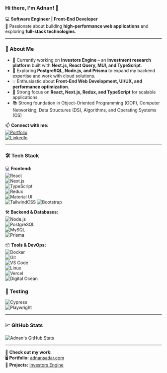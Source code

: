 ### Hi there, I'm Adnan! 👋

💻 **Software Engineer | Front-End Developer**  
🚀 Passionate about building **high-performance web applications** and exploring **full-stack technologies**.

---

### 🚀 About Me  
- 🔭 Currently working on **Investors Engine** – an **investment research platform** built with **Next.js, React Query, MUI, and TypeScript**.  
- 🌱 Exploring **PostgreSQL, Node.js, and Prisma** to expand my backend expertise and work with cloud solutions.
- 💡 Enthusiastic about **Front-End Web Development, UI/UX, and performance optimization**.  
- 🎯 Strong focus on **React, Next.js, Redux, and TypeScript** for scalable applications.
- 📚 Strong foundation in Object-Oriented Programming (OOP), Computer Networking, Data Structures (DS), Algorithms, and Operating Systems (OS)

📫 **Connect with me:**  
[![Portfolio](https://img.shields.io/badge/Portfolio-%231DA1F2.svg?style=for-the-badge&logo=web&logoColor=white)](https://adnansadar.com)  
[![LinkedIn](https://img.shields.io/badge/LinkedIn-%230077B5.svg?style=for-the-badge&logo=linkedin&logoColor=white)](https://www.linkedin.com/in/adnansadar)  

---

### 🛠 Tech Stack  
💻 **Frontend:**  
![React](https://img.shields.io/badge/React-20232A?style=for-the-badge&logo=react&logoColor=61DAFB)  
![Next.js](https://img.shields.io/badge/Next.js-000000?style=for-the-badge&logo=nextdotjs&logoColor=white)  
![TypeScript](https://img.shields.io/badge/TypeScript-007ACC?style=for-the-badge&logo=typescript&logoColor=white)  
![Redux](https://img.shields.io/badge/Redux-764ABC?style=for-the-badge&logo=redux&logoColor=white)  
![Material UI](https://img.shields.io/badge/Material--UI-007FFF?style=for-the-badge&logo=mui&logoColor=white)  
![TailwindCSS](https://img.shields.io/badge/TailwindCSS-06B6D4?style=for-the-badge&logo=tailwindcss&logoColor=white) 
![Bootstrap](https://img.shields.io/badge/Bootstrap-7952B3?style=for-the-badge&logo=bootstrap&logoColor=white)  

🛠 **Backend & Databases:**  
![Node.js](https://img.shields.io/badge/Node.js-43853D?style=for-the-badge&logo=node.js&logoColor=white)  
![PostgreSQL](https://img.shields.io/badge/PostgreSQL-316192?style=for-the-badge&logo=postgresql&logoColor=white)  
![MySQL](https://img.shields.io/badge/MySQL-4479A1?style=for-the-badge&logo=mysql&logoColor=white)  
![Prisma](https://img.shields.io/badge/Prisma-3982CE?style=for-the-badge&logo=prisma&logoColor=white)  

📦 **Tools & DevOps:**  
![Docker](https://img.shields.io/badge/Docker-2496ED?style=for-the-badge&logo=docker&logoColor=white)  
![Git](https://img.shields.io/badge/Git-F05032?style=for-the-badge&logo=git&logoColor=white)  
![VS Code](https://img.shields.io/badge/VS%20Code-0078D4?style=for-the-badge&logo=visualstudiocode&logoColor=white)  
![Linux](https://img.shields.io/badge/Linux-FCC624?style=for-the-badge&logo=linux&logoColor=black)  
![Vercel](https://img.shields.io/badge/Vercel-000000?style=for-the-badge&logo=vercel&logoColor=white)  
![Digital Ocean](https://img.shields.io/badge/Digital%20Ocean-0080FF?style=for-the-badge&logo=digitalocean&logoColor=white)


### 🧪 Testing
![Cypress](https://img.shields.io/badge/Cypress-17202C?style=for-the-badge&logo=cypress&logoColor=white)  
![Playwright](https://img.shields.io/badge/Playwright-45BA6F?style=for-the-badge&logo=playwright&logoColor=white)  

---


### 📈 GitHub Stats  
![Adnan's GitHub Stats](https://github-readme-stats.vercel.app/api?username=adnansadar&show_icons=true&theme=radical)    

---

🔗 **Check out my work:**  
🖥️ **Portfolio:** [adnansadar.com](https://adnansadar.com)  
📂 **Projects:** [Investors Engine](https://www.investorsengine.com)  
